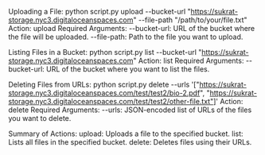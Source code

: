 Uploading a File:
python script.py upload --bucket-url "https://sukrat-storage.nyc3.digitaloceanspaces.com" --file-path "/path/to/your/file.txt"
Action: upload
Required Arguments:
--bucket-url: URL of the bucket where the file will be uploaded.
--file-path: Path to the file you want to upload.


Listing Files in a Bucket:
python script.py list --bucket-url "https://sukrat-storage.nyc3.digitaloceanspaces.com"
Action: list
Required Arguments:
--bucket-url: URL of the bucket where you want to list the files.


Deleting Files from URLs:
python script.py delete --urls '["https://sukrat-storage.nyc3.digitaloceanspaces.com/test/test2/bio-2.pdf", "https://sukrat-storage.nyc3.digitaloceanspaces.com/test/test2/other-file.txt"]'
Action: delete
Required Arguments:
--urls: JSON-encoded list of URLs of the files you want to delete.


Summary of Actions:
upload: Uploads a file to the specified bucket.
list: Lists all files in the specified bucket.
delete: Deletes files using their URLs.